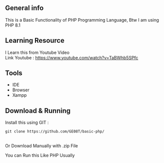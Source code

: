 ## General info
This is a Basic Functionality of PHP Programming Language, Btw I am using PHP 8.1
	
## Learning Resource
I Learn this from Youtube Video 
</br>Link Youtube : https://www.youtube.com/watch?v=TaBWhb5SPfc

## Tools
- IDE
- Browser
- Xampp

## Download & Running
Install this using GIT :

```
git clone https://github.com/GE08T/basic-php/
```
</br>Or Download Manually with .zip File

You can Run this Like PHP Usually
